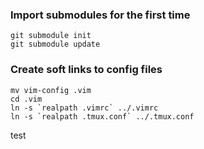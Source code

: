 ### Import submodules for the first time
```
git submodule init
git submodule update
```

### Create soft links to config files
```
mv vim-config .vim
cd .vim
ln -s `realpath .vimrc` ../.vimrc
ln -s `realpath .tmux.conf` ../.tmux.conf
```

test
